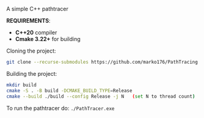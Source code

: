 A simple C++ pathtracer

**REQUIREMENTS**:

- **C++20** compiler
- **Cmake 3.22+** for building


Cloning the project:
```bash
git clone --recurse-submodules https://github.com/marko176/PathTracing.git
```
Building the project:
```bash
mkdir build
cmake -S . -B build -DCMAKE_BUILD_TYPE=Release
cmake --build ./build --config Release -j N   (set N to thread count)
```
To run the pathtracer do: `./PathTracer.exe`
